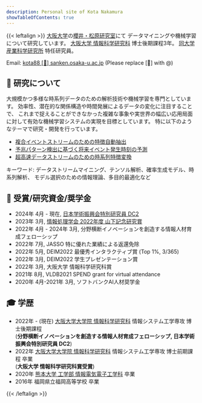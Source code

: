 ```yaml
---
description: Personal site of Kota Nakamura
showTableOfContents: true
---
```


{{< leftalign >}}
[大阪大学](https://www.osaka-u.ac.jp)の[櫻井・松原研究室](https://www.dm.sanken.osaka-u.ac.jp/)にて
データマイニングや機械学習について研究しています。
[大阪大学 情報科学研究科](https://www.ist.osaka-u.ac.jp/japanese/) 博士後期課程3年。
[同大学 産業科学研究所](https://www.sanken.osaka-u.ac.jp/) 特任研究員。

Email: <u>kota88 [🦉] sanken.osaka-u.ac.jp</u> (Please replace [🦉] with @)
<!-- 大規模時系列データマイニングの研究に従事\
日本データベース学会学生会員 -->
<!-- [大阪大学](https://www.osaka-u.ac.jp/)  
[産業科学研究所 (SANKEN)](https://www.sanken.osaka-u.ac.jp/)  
[大阪大学大学院　情報科学研究科](https://www.ist.osaka-u.ac.jp/japanese/)
[櫻井・松原研究室](https://www.dm.sanken.osaka-u.ac.jp/)  
〒565-0871 茨木市美穂ヶ丘8-1   -->

## 📝 研究について
大規模かつ多様な時系列データのための解析技術や機械学習を専門としています。
効率性、潜在的な関係構造や時間発展によるデータの変化に注目することで、
これまで捉えることができなかった複雑な事象や実世界の幅広い応用局面に対して有効な機械学習システムの実現を目標としています。
特に以下のようなテーマで研究・開発を行っています。
- [複合イベントストリームのための特徴自動抽出](./research#re1)
- [予兆パターン検出に基づく将来イベント発生時刻の予測](./research#re2)
- [超高速データストリームのための時系列特徴変換](./research#re3)

キーワード: データストリームマイニング、テンソル解析、確率生成モデル、時系列解析、
モデル選択のための情報理論、多目的最適化など


## 👑 受賞/研究資金/奨学金
- 2024年 4月 - 現在, [日本学術振興会特別研究員 DC2](https://kaken.nii.ac.jp/en/grant/KAKENHI-PROJECT-24KJ1615/)
- 2023年 3月, [情報処理学会 2022年度 山下記念研究賞](https://www.ipsj.or.jp/award/yamashita.html)
- 2022年 4月 - 2024年 3月, 分野横断イノベーションを創造する情報人材育成フェローシップ
- 2022年 7月, JASSO 特に優れた業績による返還免除
- 2022年 5月, DEIM2022 最優秀インタラクティブ賞 (Top 1%, 3/365)
- 2022年 3月, DEIM2022 学生プレゼンテーション賞
- 2022年 3月, 大阪大学 情報科学研究科賞
- 2021年 8月, VLDB2021 SPEND grant for virtual attendance
- 2020年 4月-2021年 3月, ソフトバンクAI人材奨学金

## 🎓 学歴
- 2022年 - (現在) [大阪大学大学院 情報科学研究科](https://www.ist.osaka-u.ac.jp/japanese/) 情報システム工学専攻 博士後期課程\
(**分野横断イノベーションを創造する情報人材育成フェローシップ, 日本学術振興会特別研究員 DC2**)
- 2022年 [大阪大学大学院 情報科学研究科](https://www.ist.osaka-u.ac.jp/japanese/) 情報システム工学専攻 博士前期課程 卒業\
(**大阪大学 情報科学研究科賞受賞**)  
- 2020年 [熊本大学 工学部 情報電気電子工学科](https://www.eng.kumamoto-u.ac.jp/department/dept3/) 卒業
- 2016年 福岡県立福岡高等学校 卒業


{{< /leftalign >}}
